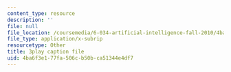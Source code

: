 ```yaml
---
content_type: resource
description: ''
file: null
file_location: /coursemedia/6-034-artificial-intelligence-fall-2010/4ba6f3e177fa506cb50bca51344e4df7_uXt8qF2Zzfo.vtt
file_type: application/x-subrip
resourcetype: Other
title: 3play caption file
uid: 4ba6f3e1-77fa-506c-b50b-ca51344e4df7
---
```

